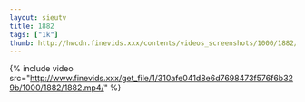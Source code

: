 ```yaml
--- 
layout: sieutv
title: 1882
tags: ["1k"]
thumb: http://hwcdn.finevids.xxx/contents/videos_screenshots/1000/1882/preview.mp4.jpg
---
```

{% include video src="http://www.finevids.xxx/get_file/1/310afe041d8e6d7698473f576f6b329b/1000/1882/1882.mp4/" %} 
